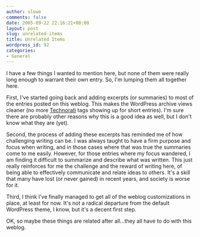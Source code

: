 ```yaml
---
author: slowe
comments: false
date: 2005-09-22 22:16:21+00:00
layout: post
slug: unrelated-items
title: Unrelated Items
wordpress_id: 92
categories:
- General
---
```


I have a few things I wanted to mention here, but none of them were really long enough to warrant their own entry. So, I'm lumping them all together here.

First, I've started going back and adding excerpts (or summaries) to most of the entries posted on this weblog. This makes the WordPress archive views cleaner (no more [Technorati](http://www.technorati.com/) tags showing up for short entries). I'm sure there are probably other reasons why this is a good idea as well, but I don't know what they are (yet).

Second, the process of adding these excerpts has reminded me of how challenging writing can be. I was always taught to have a firm purpose and focus when writing, and in those cases where that was true the summaries come to me easily. However, for those entries where my focus wandered, I am finding it difficult to summarize and describe what was written. This just really reinforces for me the challenge and the reward of writing here, of being able to effectively communicate and relate ideas to others. It's a skill that many have lost (or never gained) in recent years, and society is worse for it.

Third, I think I've finally managed to get all of the weblog customizations in place, at least for now. It's not a radical departure from the default WordPress theme, I know, but it's a decent first step.

OK, so maybe these things are related after all...they all have to do with this weblog.
